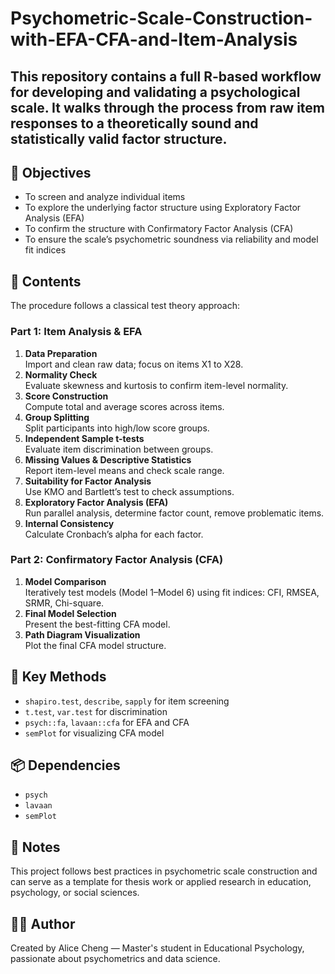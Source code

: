 # Psychometric-Scale-Construction-with-EFA-CFA-and-Item-Analysis
This repository contains a full R-based workflow for developing and validating a psychological scale. It walks through the process from raw item responses to a theoretically sound and statistically valid factor structure.
---
## 🎯 Objectives
- To screen and analyze individual items
- To explore the underlying factor structure using Exploratory Factor Analysis (EFA)
- To confirm the structure with Confirmatory Factor Analysis (CFA)
- To ensure the scale’s psychometric soundness via reliability and model fit indices

## 🧠 Contents
The procedure follows a classical test theory approach:

### Part 1: Item Analysis & EFA
1. **Data Preparation**  
   Import and clean raw data; focus on items X1 to X28.
2. **Normality Check**  
   Evaluate skewness and kurtosis to confirm item-level normality.
3. **Score Construction**  
   Compute total and average scores across items.
4. **Group Splitting**  
   Split participants into high/low score groups.
5. **Independent Sample t-tests**  
   Evaluate item discrimination between groups.
6. **Missing Values & Descriptive Statistics**  
   Report item-level means and check scale range.
7. **Suitability for Factor Analysis**  
   Use KMO and Bartlett’s test to check assumptions.
8. **Exploratory Factor Analysis (EFA)**  
   Run parallel analysis, determine factor count, remove problematic items.
9. **Internal Consistency**  
   Calculate Cronbach’s alpha for each factor.

### Part 2: Confirmatory Factor Analysis (CFA)
1. **Model Comparison**  
   Iteratively test models (Model 1–Model 6) using fit indices: CFI, RMSEA, SRMR, Chi-square.
2. **Final Model Selection**  
   Present the best-fitting CFA model.
3. **Path Diagram Visualization**  
   Plot the final CFA model structure.

## 🧪 Key Methods
- `shapiro.test`, `describe`, `sapply` for item screening  
- `t.test`, `var.test` for discrimination  
- `psych::fa`, `lavaan::cfa` for EFA and CFA  
- `semPlot` for visualizing CFA model  

## 📦 Dependencies
- `psych`
- `lavaan`
- `semPlot`

## 📌 Notes
This project follows best practices in psychometric scale construction and can serve as a template for thesis work or applied research in education, psychology, or social sciences.

## 🧑‍🎓 Author
Created by Alice Cheng — Master's student in Educational Psychology, passionate about psychometrics and data science.
